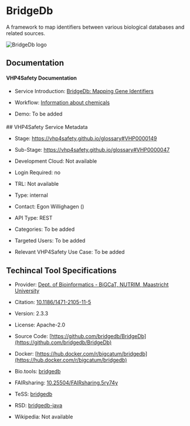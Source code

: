 # BridgeDb

<!--- This file is autogenerated. Edit bridgedb.json to make changes in this page. --->

A framework to map identifiers between various biological databases and related sources.

![BridgeDb logo](https://raw.githubusercontent.com/VHP4Safety/cloud/main/docs/service/bridgedb.png)

## Documentation

#### VHP4Safety Documentation

* Service Introduction: [BridgeDb: Mapping Gene Identifiers](https://docs.vhp4safety.nl/en/latest/tutorials/bridgedb/gene_hgnc_name_to_ensembl.html)

* Workflow: [Information about chemicals](https://docs.vhp4safety.nl/en/latest/tutorials/cheminfo/intro.html)

* Demo: To be added

<h4 id='tess-widget-materials-header'></h4>

<div id='tess-widget-materials-list' class='tess-widget tess-widget-list'></div>
<script>
  function initTeSSWidgets() {
    var query = 'bridgedb';
    if (query.trim() != '') {
      TessWidget.Materials(document.getElementById('tess-widget-materials-list'),
                           'SimpleList',
                           {
                             opts: {
                               enableSearch: false
                             },
                             params: {
                               pageSize: 5,
                               q: query
                             }
                           });
      document.getElementById('tess-widget-materials-header').innerHTML = 'Documentation from ELIXIR TeSS'
    }
}
</script>
<script async='' defer='' src='https://elixirtess.github.io/TeSS_widgets/components/js/tess-widget-standalone.js' onload='initTeSSWidgets()'></script>
## VHP4Safety Service Metadata

* Stage: https://vhp4safety.github.io/glossary#VHP0000149

* Sub-Stage: https://vhp4safety.github.io/glossary#VHP0000047

* Development Cloud: Not available

* Login Required: no

* TRL: Not available

* Type: internal

* Contact: Egon Willighagen ()

* API Type: REST

* Categories: To be added

* Targeted Users: To be added

* Relevant VHP4Safety Use Case: To be added

## Techincal Tool Specifications

* Provider: [Dept. of Bioinformatics - BiGCaT, NUTRIM, Maastricht University]()

* Citation: [10.1186/1471-2105-11-5](https://doi.org/10.1186/1471-2105-11-5)

* Version: 2.3.3

* License: Apache-2.0

* Source Code: [https://github.com/bridgedb/BridgeDb](https://github.com/bridgedb/BridgeDb)

* Docker: [https://hub.docker.com/r/bigcatum/bridgedb](https://hub.docker.com/r/bigcatum/bridgedb)

* Bio.tools: [bridgedb](bridgedb)

* FAIRsharing: [10.25504/FAIRsharing.5ry74y](10.25504/FAIRsharing.5ry74y)

* TeSS: [bridgedb](bridgedb)

* RSD: [bridgedb-java](bridgedb-java)

* Wikipedia: Not available

<script type="application/ld+json">
  {
    "@context": "https://schema.org/",
    "@type": "SoftwareApplication",
    "http://purl.org/dc/terms/conformsTo": {
      "@type": "CreativeWork", "@id": "https://bioschemas.org/profiles/ComputationalTool/1.0-RELEASE"
    },
    "@id" : "https://vhp4safety.github.io/cloud/service/bridgedb",
    "name": "BridgeDb",
    "description": "A framework to map identifiers between various biological databases and related sources.",
    "url": "https://bridgedb.cloud.vhp4safety.nl/"
  }
</script>
